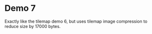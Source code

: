 # Demo 7

Exactly like the tilemap demo 6, but uses tilemap image compression to reduce size by 17000 bytes.